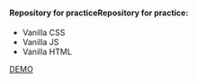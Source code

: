 #### Repository for practiceRepository for practice:
- Vanilla CSS
- Vanilla JS
- Vanilla HTML

[DEMO](https://potatbut.github.io/practise/ "DEMO")